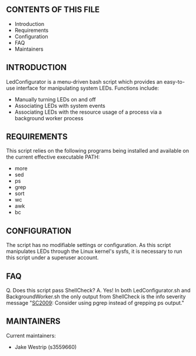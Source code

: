 
CONTENTS OF THIS FILE
---------------------
* Introduction
* Requirements
* Configuration
* FAQ
* Maintainers

INTRODUCTION
------------
LedConfigurator is a menu-driven bash script which provides an easy-to-use interface for manipulating system LEDs. Functions include:
* Manually turning LEDs on and off
* Associating LEDs with system events 
* Associating LEDs with the resource usage of a process via a background worker process

REQUIREMENTS
------------
This script relies on the following programs being installed and available on the current effective executable PATH:
* more
* sed
* ps
* grep
* sort
* wc
* awk
* bc

CONFIGURATION
-------------
The script has no modifiable settings or configuration.
As this script manipulates LEDs through the Linux kernel's sysfs, it is necessary to run this script under a superuser account.  

FAQ
-----------
Q. Does this script pass ShellCheck?
A. Yes! In both LedConfigurator.sh and BackgroundWorker.sh the only output from ShellCheck is the info severity message "[SC2009](https://github.com/koalaman/shellcheck/wiki/SC2009): Consider using pgrep instead of grepping ps output."

MAINTAINERS
-----------
Current maintainers:
* Jake Westrip (s3559660)